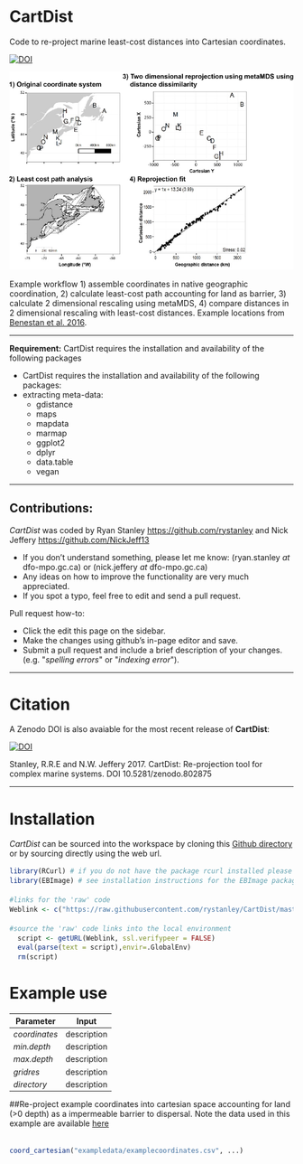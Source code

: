 # CartDist
Code to re-project marine least-cost distances into Cartesian coordinates.

[![DOI](https://zenodo.org/badge/93073704.svg)](https://zenodo.org/badge/latestdoi/93073704)


![](vignette/CartesianWorkflow.jpg)

Example workflow 1) assemble coordinates in native geographic coordination, 2) calculate least-cost path accounting for land as barrier, 3) calculate 2 dimensional rescaling using metaMDS, 4) compare distances in 2 dimensional rescaling with least-cost distances. Example locations from [Benestan et al. 2016](http://onlinelibrary.wiley.com/doi/10.1111/mec.13245/abstract). 


***
**Requirement:**
CartDist requires the installation and availability of the following packages

* CartDist requires the installation and availability of the following packages:
* extracting meta-data:
    * gdistance
    * maps
    * mapdata
    * marmap
    * ggplot2
    * dplyr
    * data.table
    * vegan


***

## Contributions:
*CartDist* was coded by Ryan Stanley <https://github.com/rystanley> and Nick Jeffery <https://github.com/NickJeff13>

* If you don’t understand something, please let me know: 
(ryan.stanley _at_ dfo-mpo.gc.ca) or (nick.jeffery _at_ dfo-mpo.gc.ca)
* Any ideas on how to improve the functionality are very much appreciated. 
* If you spot a typo, feel free to edit and send a pull request.

Pull request how-to: 

  * Click the edit this page on the sidebar.
  * Make the changes using github’s in-page editor and save.
  * Submit a pull request and include a brief description of your changes. (e.g. "_spelling errors_" or "_indexing error_").
  
***

# **Citation** 

A Zenodo DOI is also avaiable for the most recent release of **CartDist**:

[![DOI](https://zenodo.org/badge/93073704.svg)](https://zenodo.org/badge/latestdoi/93073704)


Stanley, R.R.E and N.W. Jeffery 2017. CartDist: Re-projection tool for complex marine systems. DOI 10.5281/zenodo.802875


***
# **Installation**

*CartDist* can be sourced into the workspace by cloning this [Github directory](https://github.com/rystanley/CartDist) or by sourcing directly using the web url.

<a name="installation"/>

```r
library(RCurl) # if you do not have the package rcurl installed please load from CRAN.
library(EBImage) # see installation instructions for the EBImage package.

#links for the 'raw' code
Weblink <- c("https://raw.githubusercontent.com/rystanley/CartDist/master/CartDistFunction.R")

#source the 'raw' code links into the local environment
  script <- getURL(Weblink, ssl.verifypeer = FALSE)
  eval(parse(text = script),envir=.GlobalEnv)
  rm(script)  

```

# **Example use** <a name="exampleuse"/>


**Parameter** | **Input**  
--------------|-----------------------------------
*coordinates* | description
*min.depth* | description 
*max.depth*| description 
*gridres* | description 
*directory* | description

##Re-project example coordinates into cartesian space accounting for land (>0 depth) as a impermeable barrier to dispersal. Note the data used in this example are available [here](https://github.com/rystanley/CartDist/tree/master/exampledata)


```r

coord_cartesian("exampledata/examplecoordinates.csv", ...) 

```